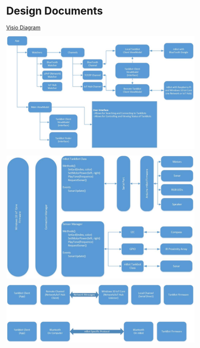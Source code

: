# Design Documents

[Visio Diagram](Documentation/BoardSchematicV1.0.png)


![Alt](Documentation/DesktopAppArchitecture.jpg)

![Alt](Documentation/Windows10IoTCoreComponents.jpg)


![Alt](Documentation/Messaging.jpg)
